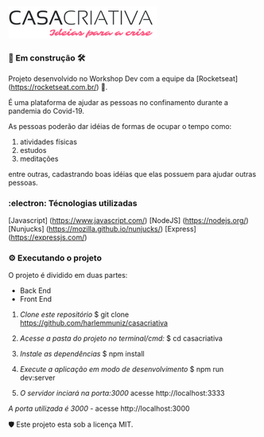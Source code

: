 ## ![Logo da Casa Criativa](/assets/logo.png)

### :construction: Em construção :hammer_and_wrench:

Projeto desenvolvido no Workshop Dev com a equipe da [Rocketseat] (https://rocketseat.com.br/) :rocket:.

É uma plataforma de ajudar as pessoas no confinamento durante a pandemia do Covid-19.

As pessoas poderão dar idéias de formas de ocupar o tempo como:

1. atividades físicas 
2. estudos 
3. meditações

entre outras, cadastrando boas idéias que elas possuem para ajudar outras pessoas.

### :electron: Técnologias utilizadas

[Javascript] (https://www.javascript.com/)
[NodeJS] (https://nodejs.org/)
[Nunjucks] (https://mozilla.github.io/nunjucks/)
[Express] (https://expressjs.com/)


### :gear: Executando o projeto

O projeto é dividido em duas partes:

* Back End
* Front End


1. _Clone este repositório_
$ git clone https://github.com/harlemmuniz/casacriativa

2. _Acesse a pasta do projeto no terminal/cmd:_
$ cd casacriativa

3. _Instale as dependências_
$ npm install

4. _Execute a aplicação em modo de desenvolvimento_
$ npm run dev:server

5. _O servidor inciará na porta:3000_
acesse http://localhost:3333 

_A porta utilizada é 3000_ - acesse http://localhost:3000


:shield: Este projeto esta sob a licença MIT.